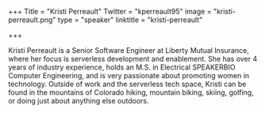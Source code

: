+++
Title = "Kristi Perreault"
Twitter = "kperreault95"
image = "kristi-perreault.png"
type = "speaker"
linktitle = "kristi-perreault"

+++

Kristi Perreault is a Senior Software Engineer at Liberty Mutual Insurance, where her focus is serverless development and enablement. She has over 4 years of industry experience, holds an M.S. in Electrical SPEAKERBIO Computer Engineering, and is very passionate about promoting women in technology. Outside of work and the serverless tech space, Kristi can be found in the mountains of Colorado hiking, mountain biking, skiing, golfing, or doing just about anything else outdoors.
